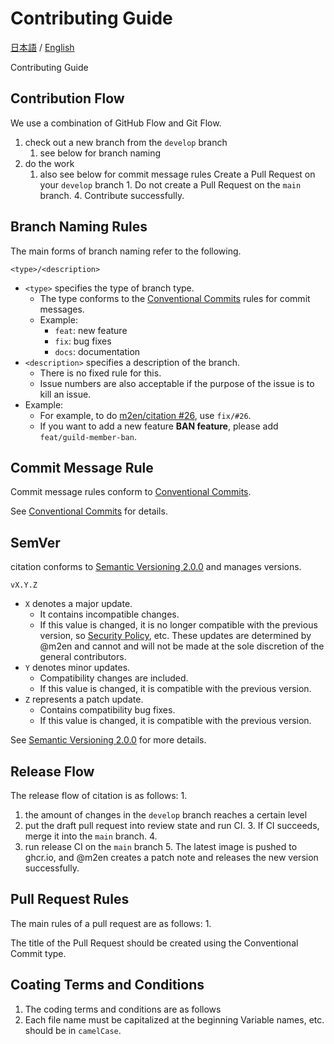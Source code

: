 # Contributing Guide

[日本語](CONTRIBUTING.md) / [English](CONTRIBUTING_EN.md)

Contributing Guide

## Contribution Flow

We use a combination of GitHub Flow and Git Flow.

1. check out a new branch from the `develop` branch
    1. see below for branch naming
2. do the work
    1. also see below for commit message rules
       Create a Pull Request on your `develop` branch 1.
       Do not create a Pull Request on the `main` branch. 4.
       Contribute successfully.

## Branch Naming Rules

The main forms of branch naming refer to the following.

```shell
<type>/<description>
```

- `<type>` specifies the type of branch type.
  - The type conforms to the [Conventional Commits](https://www.conventionalcommits.org/ja/v1.0.0/) rules for commit messages.
  - Example:
    - `feat`: new feature
    - `fix`: bug fixes
    - `docs`: documentation
- `<description>` specifies a description of the branch.
  - There is no fixed rule for this.
  - Issue numbers are also acceptable if the purpose of the issue is to kill an issue.
- Example:
  - For example, to do [m2en/citation #26](https://github.com/m2en/citation/issues/26), use `fix/#26`.
  - If you want to add a new feature **BAN feature**, please add `feat/guild-member-ban`. 

## Commit Message Rule

Commit message rules conform to [Conventional Commits](https://www.conventionalcommits.org/en/v1.0.0/).

See [Conventional Commits](https://www.conventionalcommits.org/en/v1.0.0/) for details.

## SemVer

citation conforms to [Semantic Versioning 2.0.0](https://semver.org/) and manages versions.

```shell
vX.Y.Z
```

- ``X`` denotes a major update.
    - It contains incompatible changes.
    - If this value is changed, it is no longer compatible with the previous version, so [Security Policy](../SECURITY.md), etc. These updates are determined by @m2en and cannot and will not be made at the sole discretion of the general contributors.
- `Y` denotes minor updates.
    - Compatibility changes are included.
    - If this value is changed, it is compatible with the previous version.
- `Z` represents a patch update.
    - Contains compatibility bug fixes.
    - If this value is changed, it is compatible with the previous version.

See [Semantic Versioning 2.0.0](https://semver.org) for more details.

## Release Flow

The release flow of citation is as follows: 1.

1. the amount of changes in the `develop` branch reaches a certain level
2. put the draft pull request into review state and run CI. 3.
   If CI succeeds, merge it into the `main` branch. 4.
3. run release CI on the `main` branch 5.
   The latest image is pushed to ghcr.io, and @m2en creates a patch note and releases the new version successfully.

## Pull Request Rules

The main rules of a pull request are as follows: 1.

The title of the Pull Request should be created using the Conventional Commit type.

## Coating Terms and Conditions

1. The coding terms and conditions are as follows
2. Each file name must be capitalized at the beginning Variable names, etc. should be in `camelCase`.
